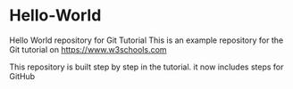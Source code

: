 # Hello-World

Hello World repository for Git Tutorial
This is an example repository for the Git tutorial on https://www.w3schools.com

This repository is built step by step in the tutorial.
it now includes steps for GitHub
